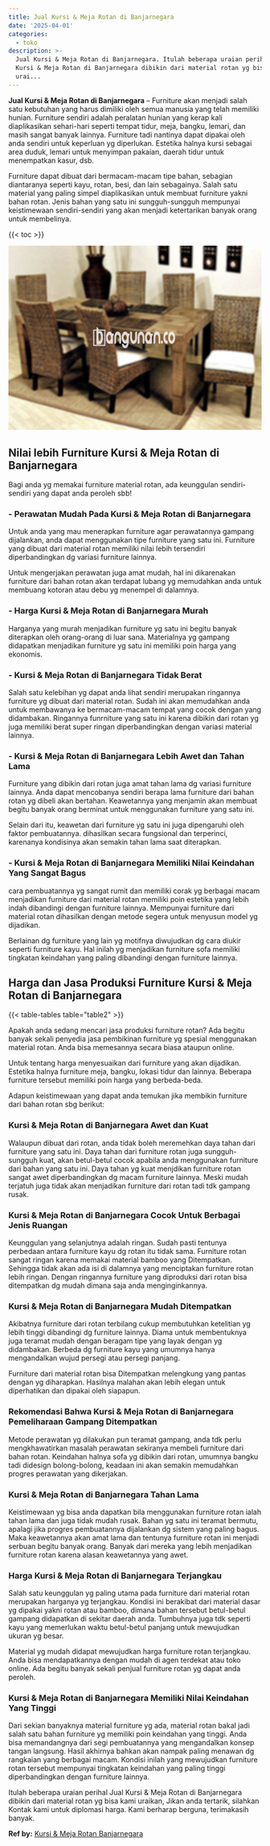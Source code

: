 ```yaml
---
title: Jual Kursi & Meja Rotan di Banjarnegara
date: '2025-04-01'
categories:
  - toko
description: >-
  Jual Kursi & Meja Rotan di Banjarnegara. Itulah beberapa uraian perihal Jual
  Kursi & Meja Rotan di Banjarnegara dibikin dari material rotan yg bisa kami
  urai...
---
```


**Jual Kursi & Meja Rotan di Banjarnegara** – Furniture akan menjadi salah satu kebutuhan yang harus dimiliki oleh semua manusia yang telah memiliki hunian. Furniture sendiri adalah peralatan hunian yang kerap kali diaplikasikan sehari-hari seperti tempat tidur, meja, bangku, lemari, dan masih sangat banyak lainnya. Furniture tadi nantinya dapat dipakai oleh anda sendiri untuk keperluan yg diperlukan. Estetika halnya kursi sebagai area duduk, lemari untuk menyimpan pakaian, daerah tidur untuk menempatkan kasur, dsb.

Furniture dapat dibuat dari bermacam-macam tipe bahan, sebagian diantaranya seperti kayu, rotan, besi, dan lain sebagainya. Salah satu material yang paling simpel diaplikasikan untuk membuat furniture yakni bahan rotan. Jenis bahan yang satu ini sungguh-sungguh mempunyai keistimewaan sendiri-sendiri yang akan menjadi ketertarikan banyak orang untuk membelinya.

{{< toc >}}

![Jual Kursi & Meja Rotan di Banjarnegara](/images/kursi-meja-rotan-murah16.png)

## Nilai lebih Furniture Kursi & Meja Rotan di Banjarnegara

Bagi anda yg memakai furniture material rotan, ada keunggulan sendiri-sendiri yang dapat anda peroleh sbb!

### \- Perawatan Mudah Pada Kursi & Meja Rotan di Banjarnegara

Untuk anda yang mau menerapkan furniture agar perawatannya gampang dijalankan, anda dapat menggunakan tipe furniture yang satu ini. Furniture yang dibuat dari material rotan memiliki nilai lebih tersendiri diperbandingkan dg variasi furniture lainnya.

Untuk mengerjakan perawatan juga amat mudah, hal ini dikarenakan furniture dari bahan rotan akan terdapat lubang yg memudahkan anda untuk membuang kotoran atau debu yg menempel di dalamnya.

### \- Harga Kursi & Meja Rotan di Banjarnegara Murah

Harganya yang murah menjadikan furniture yg satu ini begitu banyak diterapkan oleh orang-orang di luar sana. Materialnya yg gampang didapatkan menjadikan furniture yg satu ini memiliki poin harga yang ekonomis.

### \- Kursi & Meja Rotan di Banjarnegara Tidak Berat

Salah satu kelebihan yg dapat anda lihat sendiri merupakan ringannya furniture yg dibuat dari material rotan. Sudah ini akan memudahkan anda untuk membawanya ke bermacam-macam tempat yang cocok dengan yang didambakan. Ringannya funrniture yang satu ini karena dibikin dari rotan yg juga memiliki berat super ringan diperbandingkan dengan variasi material lainnya.

### \- Kursi & Meja Rotan di Banjarnegara Lebih Awet dan Tahan Lama

Furniture yang dibikin dari rotan juga amat tahan lama dg variasi furniture lainnya. Anda dapat mencobanya sendiri berapa lama furniture dari bahan rotan yg dibeli akan bertahan. Keawetannya yang menjamin akan membuat begitu banyak orang berminat untuk menggunakan furniture yang satu ini.

Selain dari itu, keawetan dari furniture yg satu ini juga dipengaruhi oleh faktor pembuatannya. dihasilkan secara fungsional dan terperinci, karenanya kondisinya akan semakin tahan lama saat diterapkan.

### \- Kursi & Meja Rotan di Banjarnegara Memiliki Nilai Keindahan Yang Sangat Bagus

cara pembuatannya yg sangat rumit dan memiliki corak yg berbagai macam menjadikan furniture dari material rotan memiliki poin estetika yang lebih indah dibandingi dengan furniture lainnya. Mempunyai furniture dari material rotan dihasilkan dengan metode segera untuk menyusun model yg dijadikan.

Berlainan dg furniture yang lain yg motifnya diwujudkan dg cara diukir seperti furniture kayu. Hal inilah yg menjadikan furniture sofa memiliki tingkatan keindahan yang paling dibandingi dengan furniture lainnya.

## Harga dan Jasa Produksi Furniture Kursi & Meja Rotan di Banjarnegara

{{< table-tables table="table2" >}}

Apakah anda sedang mencari jasa produksi furniture rotan? Ada begitu banyak sekali penyedia jasa pembikinan furniture yg spesial menggunakan material rotan. Anda bisa memesannya secara biasa ataupun online.

Untuk tentang harga menyesuaikan dari furniture yang akan dijadikan. Estetika halnya furniture meja, bangku, lokasi tidur dan lainnya. Beberapa furniture tersebut memiliki poin harga yang berbeda-beda.

Adapun keistimewaan yang dapat anda temukan jika membikin furniture dari bahan rotan sbg berikut:

### Kursi & Meja Rotan di Banjarnegara Awet dan Kuat

Walaupun dibuat dari rotan, anda tidak boleh meremehkan daya tahan dari furniture yang satu ini. Daya tahan dari furniture rotan juga sungguh-sungguh kuat, akan betul-betul cocok apabila anda menggunakan furniture dari bahan yang satu ini. Daya tahan yg kuat menjdikan furniture rotan sangat awet diperbandingkan dg macam furniture lainnya. Meski mudah terjatuh juga tidak akan menjadikan furniture dari rotan tadi tdk gampang rusak.

### Kursi & Meja Rotan di Banjarnegara Cocok Untuk Berbagai Jenis Ruangan

Keunggulan yang selanjutnya adalah ringan. Sudah pasti tentunya perbedaan antara furniture kayu dg rotan itu tidak sama. Furniture rotan sangat ringan karena memakai material bamboo yang Ditempatkan. Sehingga tidak akan ada isi di dalamnya yang menciptakan furniture rotan lebih ringan. Dengan ringannya furniture yang diproduksi dari rotan bisa ditempatkan dg mudah dimana saja anda menginginkannya.

### Kursi & Meja Rotan di Banjarnegara Mudah Ditempatkan

Akibatnya furniture dari rotan terbilang cukup membutuhkan ketelitian yg lebih tinggi dibandingi dg furniture lainnya. Diama untuk membentuknya juga teramat mudah dengan beragam tipe yang layak dengan yg didambakan. Berbeda dg furniture kayu yang umumnya hanya mengandalkan wujud persegi atau persegi panjang.

Furniture dari material rotan bisa Ditempatkan melengkung yang pantas dengan yg diharapkan. Hasilnya malahan akan lebih elegan untuk diperhatikan dan dipakai oleh siapapun.

### Rekomendasi Bahwa Kursi & Meja Rotan di Banjarnegara Pemeliharaan Gampang Ditempatkan

Metode perawatan yg dilakukan pun teramat gampang, anda tdk perlu mengkhawatirkan masalah perawatan sekiranya membeli furniture dari bahan rotan. Keindahan halnya sofa yg dibikin dari rotan, umumnya bangku tadi didesign bolong-bolong, keadaan ini akan semakin memudahkan progres perawatan yang dikerjakan.

### Kursi & Meja Rotan di Banjarnegara Tahan Lama

Keistimewaan yg bisa anda dapatkan bila menggunakan furniture rotan ialah tahan lama dan juga tidak mudah rusak. Bahan yg satu ini teramat bermutu, apalagi jika progres pembuatannya dijalankan dg sistem yang paling bagus. Maka keawetannya akan amat lama dan tentunya furniture rotan ini menjadi serbuan begitu banyak orang. Banyak dari mereka yang lebih menjadikan furniture rotan karena alasan keawetannya yang awet.

### Harga Kursi & Meja Rotan di Banjarnegara Terjangkau

Salah satu keunggulan yg paling utama pada furniture dari material rotan merupakan harganya yg terjangkau. Kondisi ini berakibat dari material dasar yg dipakai yakni rotan atau bamboo, dimana bahan tersebut betul-betul gampang didapatkan di sekitar daerah anda. Tumbuhnya juga tdk seperti kayu yang memerlukan waktu betul-betul panjang untuk mewujudkan ukuran yg besar.

Material yg mudah didapat mewujudkan harga furniture rotan terjangkau. Anda bisa mendapatkannya dengan mudah di agen terdekat atau toko online. Ada begitu banyak sekali penjual furniture rotan yg dapat anda peroleh.

### Kursi & Meja Rotan di Banjarnegara Memiliki Nilai Keindahan Yang Tinggi

Dari sekian banyaknya material furniture yg ada, material rotan bakal jadi salah satu bahan furniture yg memiliki poin keindahan yang tinggi. Anda bisa memandangnya dari segi pembuatannya yang mengandalkan konsep tangan langsung. Hasil akhirnya bahkan akan nampak paling menawan dg rangkaian yang berbagai macam. Kondisi inilah yang mewujudkan furniture rotan tersebut mempunyai tingkatan keindahan yang paling tinggi diperbandingkan dengan furniture lainnya.

Itulah beberapa uraian perihal Jual Kursi & Meja Rotan di Banjarnegara dibikin dari material rotan yg bisa kami uraikan, Jikan anda tertarik, silahkan Kontak kami untuk diplomasi harga. Kami berharap berguna, terimakasih banyak.

**Ref by:** [Kursi & Meja Rotan Banjarnegara](https://id.wikipedia.org/wiki/Kursi)

